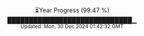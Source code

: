 <p align="center">
⏳Year Progress (99.47 %) <br>
█████████████████████████████▁ <br>
<sub>Updated: Mon, 30 Dec 2024 01:42:32 GMT</sub>
</p>

